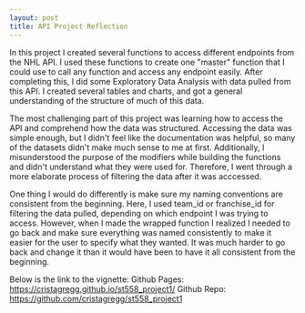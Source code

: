 ```yaml
---
layout: post
title: API Project Reflection
---
```


In this project I created several functions to access different endpoints from the NHL API. I used these functions to create one "master" function that I could use to call any function and access any endpoint easily. After completing this, I did some Exploratory Data Analysis with data pulled from this API. I created several tables and charts, and got a general understanding of the structure of much of this data. 

The most challenging part of this project was learning how to access the API and comprehend how the data was structured. Accessing the data was simple enough, but I didn't feel like the documentation was helpful, so many of the datasets didn't make much sense to me at first. Additionally, I misunderstood the purpose of the modifiers while building the functions and didn't understand what they were used for. Therefore, I went through a more elaborate process of filtering the data after it was acccessed. 

One thing I would do differently is make sure my naming conventions are consistent from the beginning. Here, I used team_id or franchise_id for filtering the data pulled, depending on which endpoint I was trying to access. However, when I made the wrapped function I realized I needed to go back and make sure everything was named consistently to make it easier for the user to specify what they wanted. It was much harder to go back and change it than it would have been to have it all consistent from the beginning. 

Below is the link to the vignette:
Github Pages: https://cristagregg.github.io/st558_project1/
Github Repo: https://github.com/cristagregg/st558_project1
